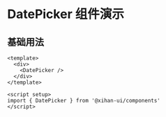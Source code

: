# DatePicker 组件演示

## 基础用法

```vue
<template>
  <div>
    <DatePicker />
  </div>
</template>

<script setup>
import { DatePicker } from '@xihan-ui/components'
</script>
```
